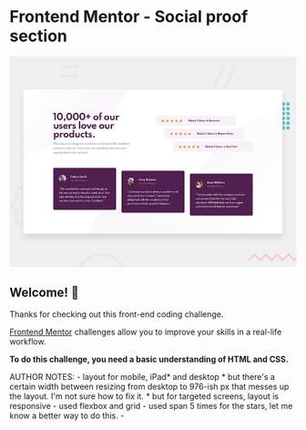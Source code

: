 # Frontend Mentor - Social proof section

![Design preview for the Social proof section coding challenge](./design/desktop-preview.jpg)

## Welcome! 👋

Thanks for checking out this front-end coding challenge.

[Frontend Mentor](https://www.frontendmentor.io) challenges allow you to improve your skills in a real-life workflow.

**To do this challenge, you need a basic understanding of HTML and CSS.**

AUTHOR NOTES:
    - layout for mobile, iPad* and desktop
    * but there's a certain width between resizing from desktop to 976-ish px that messes up the layout. I'm not sure how to fix it.
    * but for targeted screens, layout is responsive
    - used flexbox and grid
    - used span 5 times for the stars, let me know a better way to do this.
    - 